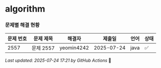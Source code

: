 # algorithm

### 문제별 해결 현황

| 문제 번호 | 문제 제목 | 해결자 | 제출일 | 언어 | 상태 |
|----------|----------|--------|--------|------|------|
| 2557 | 문제 2557 | yeomin4242 | 2025-07-24 | java | ✅ |---
*Last updated: 2025-07-24 17:21 by GitHub Actions* 🤖
